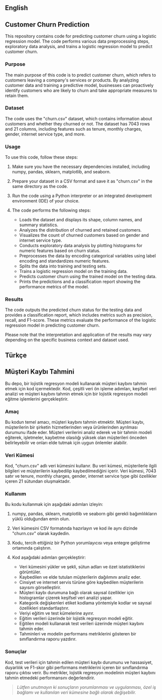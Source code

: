 ## English
##  Customer Churn Prediction
This repository contains code for predicting customer churn using a logistic regression model. The code performs various data preprocessing steps, exploratory data analysis, and trains a logistic regression model to predict customer churn.

### Purpose
The main purpose of this code is to predict customer churn, which refers to customers leaving a company's services or products. By analyzing customer data and training a predictive model, businesses can proactively identify customers who are likely to churn and take appropriate measures to retain them.

### Dataset
The code uses the "churn.csv" dataset, which contains information about customers and whether they churned or not. The dataset has 7043 rows and 21 columns, including features such as tenure, monthly charges, gender, internet service type, and more.

### Usage
To use this code, follow these steps:

1. Make sure you have the necessary dependencies installed, including numpy, pandas, sklearn, matplotlib, and seaborn.

2. Prepare your dataset in a CSV format and save it as "churn.csv" in the same directory as the code.

3. Run the code using a Python interpreter or an integrated development environment (IDE) of your choice.

4. The code performs the following steps:
	- Loads the dataset and displays its shape, column names, and summary statistics.
	- Analyzes the distribution of churned and retained customers.
	- Visualizes the count of churned customers based on gender and internet service type.
	- Conducts exploratory data analysis by plotting histograms for numeric features based on churn status.
	- Preprocesses the data by encoding categorical variables using label encoding and standardizes numeric features.
	- Splits the data into training and testing sets.
	- Trains a logistic regression model on the training data.
	- Predicts customer churn using the trained model on the testing data.
	- Prints the predictions and a classification report showing the performance metrics of the model.

### Results
The code outputs the predicted churn status for the testing data and provides a classification report, which includes metrics such as precision, recall, and F1-score. These metrics evaluate the performance of the logistic regression model in predicting customer churn.

Please note that the interpretation and application of the results may vary depending on the specific business context and dataset used.


## Türkçe
##  Müşteri Kaybı Tahmini
Bu depo, bir lojistik regresyon modeli kullanarak müşteri kaybını tahmin etmek için kod içermektedir. Kod, çeşitli veri ön işleme adımları, keşifsel veri analizi ve müşteri kaybını tahmin etmek için bir lojistik regresyon modeli eğitme işlemlerini gerçekleştirir.

### Amaç
Bu kodun temel amacı, müşteri kaybını tahmin etmektir. Müşteri kaybı, müşterilerin bir şirketin hizmetlerinden veya ürünlerinden ayrılması durumunu ifade eder. Müşteri verilerini analiz ederek ve bir tahmin modeli eğiterek, işletmeler, kaybetme olasılığı yüksek olan müşterileri önceden belirleyebilir ve onları elde tutmak için uygun önlemler alabilir.

### Veri Kümesi
Kod, "churn.csv" adlı veri kümesini kullanır. Bu veri kümesi, müşterilerle ilgili bilgileri ve müşterilerin kaybedilip kaybedilmediğini içerir. Veri kümesi, 7043 satır ve tenure, monthly charges, gender, internet service type gibi özellikler içeren 21 sütundan oluşmaktadır.

### Kullanım
Bu kodu kullanmak için aşağıdaki adımları izleyin:

1. numpy, pandas, sklearn, matplotlib ve seaborn gibi gerekli bağımlılıkların yüklü olduğundan emin olun.

2. Veri kümesini CSV formatında hazırlayın ve kod ile aynı dizinde "churn.csv" olarak kaydedin.

3. Kodu, tercih ettiğiniz bir Python yorumlayıcısı veya entegre geliştirme ortamında çalıştırın.

4. Kod aşağıdaki adımları gerçekleştirir:
	- Veri kümesini yükler ve şekli, sütun adları ve özet istatistiklerini görüntüler.
	- Kaybedilen ve elde tutulan müşterilerin dağılımını analiz eder.
	- Cinsiyet ve internet servis türüne göre kaybedilen müşterilerin sayısını görselleştirir.
	- Müşteri kaybı durumuna bağlı olarak sayısal özellikler için histogramlar çizerek keşifsel veri analizi yapar.
	- Kategorik değişkenleri etiket kodlama yöntemiyle kodlar ve sayısal özellikleri standartlaştırır.
	- Veriyi eğitim ve test kümelerine ayırır.
	- Eğitim verileri üzerinde bir lojistik regresyon modeli eğitir.
	- Eğitilen modeli kullanarak test verileri üzerinde müşteri kaybını tahmin eder.
	- Tahminleri ve modelin performans metriklerini gösteren bir sınıflandırma raporu yazdırır.

### Sonuçlar
Kod, test verileri için tahmin edilen müşteri kaybı durumunu ve hassasiyet, duyarlılık ve F1-skor gibi performans metriklerini içeren bir sınıflandırma raporu çıktısı verir. Bu metrikler, lojistik regresyon modelinin müşteri kaybını tahmin etmedeki performansını değerlendirir.

> *Lütfen unutmayın ki sonuçların yorumlanması ve uygulanması, özel iş bağlamı ve kullanılan veri kümesine bağlı olarak değişebilir.*

